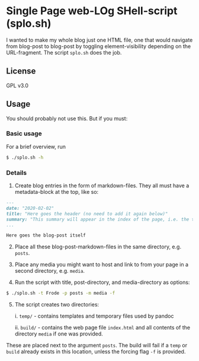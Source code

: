 # Single Page web-LOg SHell-script (splo.sh)

I wanted to make my whole blog just one HTML file, one that would navigate from blog-post to blog-post by toggling element-visibility depending on the URL-fragment. The script `splo.sh` does the job.


## License

GPL v3.0


## Usage

You should probably not use this. But if you must:


### Basic usage

For a brief overview, run 
```bash
$ ./splo.sh -h
```


### Details

1. Create blog entries in the form of markdown-files. They all must have a metadata-block at the top, like so:

```markdown
---
date: "2020-02-02"
title: "Here goes the header (no need to add it again below)"
summary: "This summary will appear in the index of the page, i.e. the table-of-contents."
...

Here goes the blog-post itself
```

2. Place all these blog-post-markdown-files in the same directory, e.g. `posts`.

2. Place any media you might want to host and link to from your page in a second directory, e.g. `media`.

4. Run the script with title, post-directory, and media-directory as options:

```bash
$ ./splo.sh -t Frode -p posts -m media -f
```

5. The script creates two directories:

    i. `temp/` - contains templates and temporary files used by pandoc

    ii. `build/` - contains the web page file `index.html` and all contents of the directory `media` if one was provided.

  These are placed next to the argument `posts`. The build will fail if a `temp` or `build` already exists in this location, unless the forcing flag `-f` is provided.
